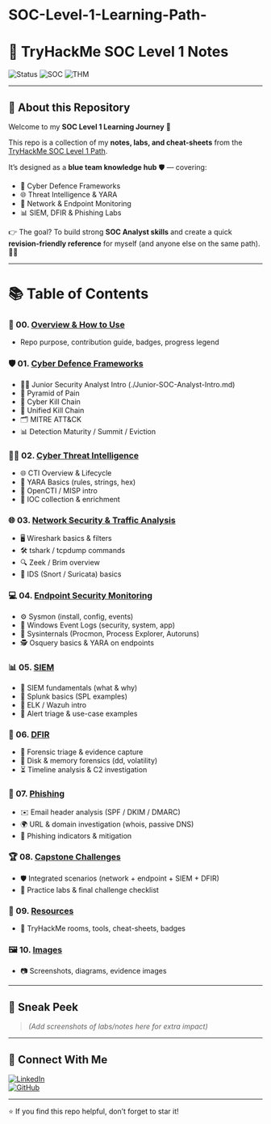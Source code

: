 # SOC-Level-1-Learning-Path-
# 🚀 TryHackMe SOC Level 1 Notes

![Status](https://img.shields.io/badge/Status-In_Progress-yellow?style=for-the-badge&logo=github)
![SOC](https://img.shields.io/badge/Role-SOC_Analyst-blue?style=for-the-badge&logo=security)
![THM](https://img.shields.io/badge/TryHackMe-SOC_Level_1-red?style=for-the-badge&logo=tryhackme)

---

## 📌 About this Repository  

Welcome to my **SOC Level 1 Learning Journey** 🚀  

This repo is a collection of my **notes, labs, and cheat-sheets** from the  
[TryHackMe SOC Level 1 Path](https://tryhackme.com/path/outline/soclevel1).  

It’s designed as a **blue team knowledge hub** 🛡️ — covering:  
- 🔎 Cyber Defence Frameworks  
- 🌐 Threat Intelligence & YARA  
- 📡 Network & Endpoint Monitoring  
- 📊 SIEM, DFIR & Phishing Labs  

👉 The goal? To build strong **SOC Analyst skills** and create a quick **revision-friendly reference** for myself (and anyone else on the same path). 📘✨

---

# 📚 Table of Contents  

### 🚀 00. [Overview & How to Use](00-Overview.md)  
- Repo purpose, contribution guide, badges, progress legend  

### 🛡️ 01. [Cyber Defence Frameworks](01_Cyber_Defence_Frameworks/Modules.md)  
- 🧑‍💻 Junior Security Analyst Intro (./Junior-SOC-Analyst-Intro.md) 
- 🔺 Pyramid of Pain  
- 🎯 Cyber Kill Chain  
- 🔗 Unified Kill Chain  
- 🗂️ MITRE ATT&CK  
- 📊 Detection Maturity / Summit / Eviction  

### 🕵️‍♂️ 02. [Cyber Threat Intelligence](02_Cyber_Threat_Intelligence/README.md)  
- 🌐 CTI Overview & Lifecycle  
- 🧩 YARA Basics (rules, strings, hex)  
- 📡 OpenCTI / MISP intro  
- 📝 IOC collection & enrichment  

### 🌐 03. [Network Security & Traffic Analysis](03_Network_Security_and_Traffic_Analysis/README.md)  
- 🖥️ Wireshark basics & filters  
- 🛠️ tshark / tcpdump commands  
- 🔍 Zeek / Brim overview  
- 🚨 IDS (Snort / Suricata) basics  

### 💻 04. [Endpoint Security Monitoring](04_Endpoint_Security_Monitoring/README.md)  
- ⚙️ Sysmon (install, config, events)  
- 📂 Windows Event Logs (security, system, app)  
- 🧰 Sysinternals (Procmon, Process Explorer, Autoruns)  
- 🕵️ Osquery basics & YARA on endpoints  

### 📊 05. [SIEM](05_SIEM/README.md)  
- 🧾 SIEM fundamentals (what & why)  
- 🔎 Splunk basics (SPL examples)  
- 🐍 ELK / Wazuh intro  
- 🚦 Alert triage & use-case examples  

### 🔬 06. [DFIR](06_DFIR/README.md)  
- 🧪 Forensic triage & evidence capture  
- 💾 Disk & memory forensics (dd, volatility)  
- ⏳ Timeline analysis & C2 investigation  

### 🎣 07. [Phishing](07_Phishing/README.md)  
- ✉️ Email header analysis (SPF / DKIM / DMARC)  
- 🌍 URL & domain investigation (whois, passive DNS)  
- 🚫 Phishing indicators & mitigation  

### 🏆 08. [Capstone Challenges](08_Capstone_Challenges/README.md)  
- 🛡️ Integrated scenarios (network + endpoint + SIEM + DFIR)  
- 🧩 Practice labs & final challenge checklist  

### 📌 09. [Resources](resources.md)  
- 🔗 TryHackMe rooms, tools, cheat-sheets, badges  

### 🖼️ 10. [Images](images/)  
- 📷 Screenshots, diagrams, evidence images
---

## 📸 Sneak Peek
> *(Add screenshots of labs/notes here for extra impact)*  

---

## 🤝 Connect With Me
[![LinkedIn](https://img.shields.io/badge/LinkedIn-Anzar_Ahmed-blue?style=for-the-badge&logo=linkedin)](https://www.linkedin.com/in/username)  
[![GitHub](https://img.shields.io/badge/GitHub-Portfolio-black?style=for-the-badge&logo=github)](https://github.com/username)  

---
⭐ If you find this repo helpful, don’t forget to star it!
